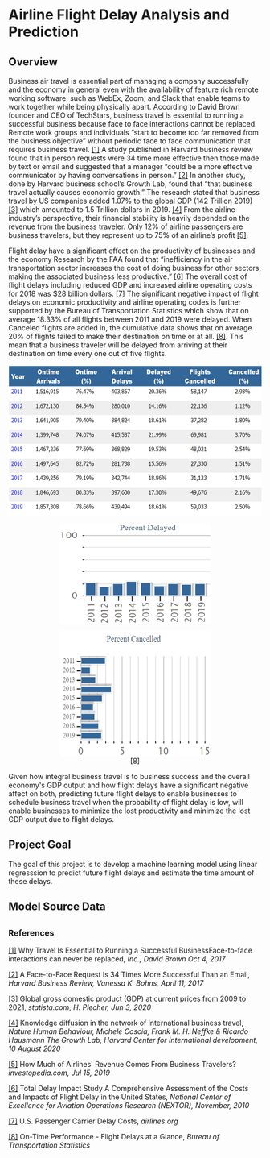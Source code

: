 # Airline Flight Delay Analysis and Prediction

## Overview

Business air travel is essential part of managing a company successfully and the economy in general even with the availability of feature rich remote working software, such as WebEx, Zoom, and Slack that enable teams to work together while being physically apart. According to David Brown founder and CEO of  TechStars, business travel is essential to running a successful business because face to face interactions cannot be replaced. Remote work groups and individuals “start to become too far removed from the business objective” without periodic face to face communication that requires business travel. [[1]](#references) A study published in Harvard business review found that in person requests were 34 time more effective then those made by text or email and suggested that a manager “could be a more effective communicator by having conversations in person.” [[2]](https://hbr.org/2017/04/a-face-to-face-request-is-34-times-more-successful-than-an-email) In another study, done by Harvard business school’s Growth Lab, found that “that business travel actually causes economic growth.” The research stated that business travel by US companies added 1.07% to the global GDP (142 Trillion 2019) [[3]](https://www.statista.com/statistics/268750/global-gross-domestic-product-gdp/) which amounted to 1.5 Trillion dollars in 2019. [[4]](https://growthlab.cid.harvard.edu/academic-research/business-travel) From the airline industry’s perspective, their financial stability is heavily depended on the revenue from the business traveler. Only 12% of airline passengers are business travelers, but they represent up to 75% of an airline’s profit [[5]](https://www.investopedia.com/ask/answers/041315/how-much-revenue-airline-industry-comes-business-travelers-compared-leisure-travelers.asp).


Flight delay have a significant effect on the productivity of businesses and the economy Research by the FAA found that “inefficiency in the air transportation sector increases the cost of doing business for other sectors, making the associated business less productive.” [[6]](https://www.airlines.org/data/annual-u-s-impact-of-flight-delays-nextor-report/) The overall cost of flight delays including reduced GDP and increased airline operating costs for 2018 was $28 billion dollars. [[7]](https://www.airlines.org/dataset/per-minute-cost-of-delays-to-u-s-airlines/#) The significant negative impact of flight delays on economic productivity and airline operating codes is further supported by the Bureau of Transportation Statistics which show that on average 18.33% of all flights between 2011 and 2019 were delayed. When Canceled flights are added in, the cumulative data shows that on average 20% of flights failed to make their destination on time or at all. [[8]](https://www.transtats.bts.gov/HomeDrillChart.asp). This mean that a business traveler will be delayed from arriving at their destination on time every one out of five flights.

<p align="center">
  <img align="center" src="https://github.com/Duegan24/Final_Project/blob/deans_branch/data_charts_tables/flight_delayed_canceled_table.png" title="Flight Delay Canceled Data Table" alt="Flight Delay Canceled Data Table" height="300" width="600">
</p>

<p align="center">
  <img align="center" src="https://github.com/Duegan24/Final_Project/blob/deans_branch/data_charts_tables/flight_delay_percent_plot.png" title="Flight Delay Bar Chart" alt="Flight Delay Bar Chart" height="200" width="300">
</p>

<p align="center">
  <img align="center" src="https://github.com/Duegan24/Final_Project/blob/deans_branch/data_charts_tables/flight_canceled_percent_plot.png" title="Flight Cenceled Bar Chart" alt="Flight Canceled Bar Chart" height="250" width="300">
  <br/>
  [8]
</p>

Given how integral business travel is to business success and the overall economy's GDP output and how flight delays have a significant negative affect on both, predicting future flight delays to enable businesses to schedule business travel when the probability of flight delay is low, will enable businesses to minimize the lost productivity and minimize the lost GDP output due to flight delays.

## Project Goal

The goal of this project is to develop a machine learning model using linear regresssion to predict future flight delays and estimate the time amount of these delays.

## Model Source Data

## 

### References

[[1]](https://www.inc.com/david-brown/why-travel-is-essential-to-running-a-successful-business.html) Why Travel Is Essential to Running a Successful BusinessFace-to-face interactions can never be replaced, *Inc., David Brown Oct 4, 2017*


[[2]](https://hbr.org/2017/04/a-face-to-face-request-is-34-times-more-successful-than-an-email) A Face-to-Face Request Is 34 Times More Successful Than an Email, *Harvard Business Review, Vanessa K. Bohns, April 11, 2017*


[[3]](https://www.statista.com/statistics/268750/global-gross-domestic-product-gdp/) Global gross domestic product (GDP) at current prices from 2009 to 2021, *statista.com, H. Plecher, Jun 3, 2020*


[[4]](https://www.nature.com/articles/s41562-020-0922-x) Knowledge diffusion in the network of international business travel, *Nature Human Behaviour, Michele Coscia, Frank M. H. Neffke & Ricardo Hausmann The Growth Lab, Harvard Center for International development, 10 August 2020*


[[5]](https://www.investopedia.com/ask/answers/041315/how-much-revenue-airline-industry-comes-business-travelers-compared-leisure-travelers.asp) How Much of Airlines' Revenue Comes From Business Travelers? *investopedia.com, Jul 15, 2019*

 
[[6]](https://cpb-us-e1.wpmucdn.com/blog.umd.edu/dist/9/604/files/2019/09/TDI_Report_Final_11_03_10.pdf) Total Delay Impact Study A Comprehensive Assessment of the Costs and Impacts of Flight Delay in the United States, *National Center of Excellence for Aviation Operations Research (NEXTOR), November, 2010*


[[7]](https://www.airlines.org/dataset/per-minute-cost-of-delays-to-u-s-airlines/#) U.S. Passenger Carrier Delay Costs, *airlines.org*


[[8]](https://www.transtats.bts.gov/HomeDrillChart.asp) On-Time Performance - Flight Delays at a Glance, *Bureau of Transportation Statistics*
